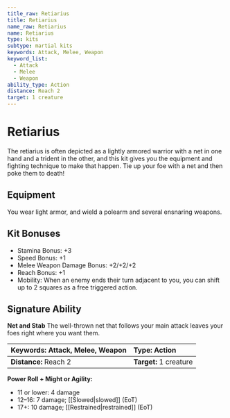 ```yaml
---
title_raw: Retiarius
title: Retiarius
name_raw: Retiarius
name: Retiarius
type: kits
subtype: martial kits
keywords: Attack, Melee, Weapon
keyword_list:
  - Attack
  - Melee
  - Weapon
ability_type: Action
distance: Reach 2
target: 1 creature
---
```


# Retiarius

The retiarius is often depicted as a lightly armored warrior with a net in one hand and a trident in the other, and this kit gives you the equipment and fighting technique to make that happen. Tie up your foe with a net and then poke them to death!

## Equipment

You wear light armor, and wield a polearm and several ensnaring weapons.

## Kit Bonuses

- Stamina Bonus: +3
- Speed Bonus: +1
- Melee Weapon Damage Bonus: +2/+2/+2
- Reach Bonus: +1
- Mobility: When an enemy ends their turn adjacent to you, you can shift up to 2 squares as a free triggered action.

## Signature Ability

**Net and Stab** The well-thrown net that follows your main attack leaves your foes right where you want them.

| **Keywords:** Attack, Melee, Weapon | **Type:** Action       |
| :---------------------------------- | :--------------------- |
| **Distance:** Reach 2               | **Target:** 1 creature |

**Power Roll + Might or Agility:**

- 11 or lower: 4 damage
- 12–16: 7 damage; [[Slowed|slowed]] (EoT)
- 17+: 10 damage; [[Restrained|restrained]] (EoT)

